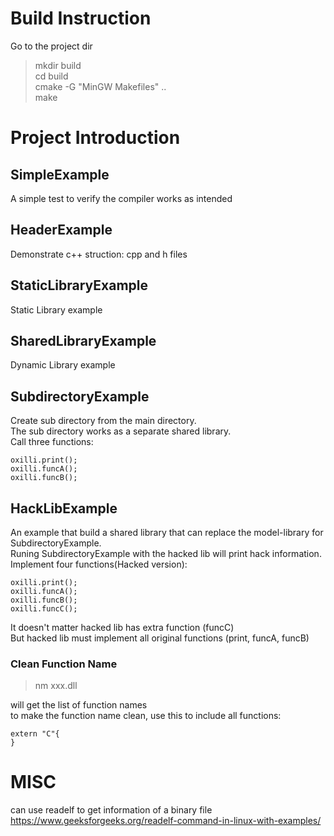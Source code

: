 
# Build Instruction
Go to the project dir  
> mkdir build  
> cd build  
> cmake -G "MinGW Makefiles" ..  
> make  
  
# Project Introduction
## SimpleExample
A simple test to verify the compiler works as intended

## HeaderExample
Demonstrate c++ struction: cpp and h files  


## StaticLibraryExample
Static Library example


## SharedLibraryExample
Dynamic Library example


## SubdirectoryExample
Create sub directory from the main directory.  
The sub directory works as a separate shared library.  
Call three functions:  
```
oxilli.print();
oxilli.funcA();
oxilli.funcB();
```


## HackLibExample  
An example that build a shared library that can replace the model-library for SubdirectoryExample.  
Runing SubdirectoryExample with the hacked lib will print hack information.  
Implement four functions(Hacked version):  
```
oxilli.print();
oxilli.funcA();
oxilli.funcB();
oxilli.funcC();
```
It doesn't matter hacked lib has extra function (funcC)  
But hacked lib must implement all original functions (print, funcA, funcB)

### Clean Function Name
> nm xxx.dll

will get the list of function names  
to make the function name clean, use this to include all functions:  
```
extern "C"{
}
```

# MISC
can use readelf to get information of a binary file  
https://www.geeksforgeeks.org/readelf-command-in-linux-with-examples/  


